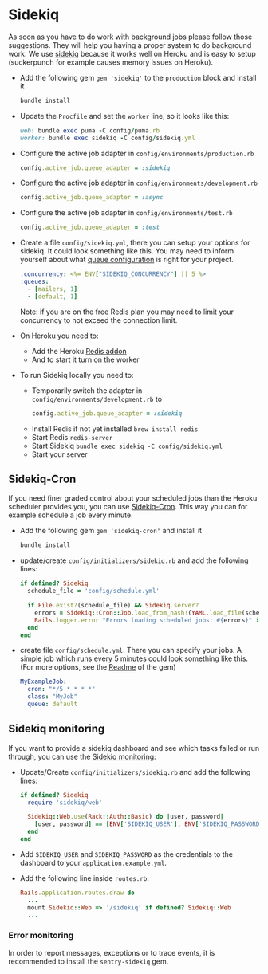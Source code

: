 # Sidekiq

As soon as you have to do work with background jobs please follow those suggestions.
They will help you having a proper system to do background work.
We use [sidekiq](https://github.com/mperham/sidekiq) because it works well on Heroku and is easy to setup (suckerpunch for example causes memory issues on Heroku).

* Add the following gem `gem 'sidekiq'` to the `production` block and install it

  ```sh
  bundle install
  ```

* Update the `Procfile` and set the `worker` line, so it looks like this:

  ```rb
  web: bundle exec puma -C config/puma.rb
  worker: bundle exec sidekiq -C config/sidekiq.yml
  ```

* Configure the active job adapter in `config/environments/production.rb`

  ```rb
  config.active_job.queue_adapter = :sidekiq
  ```

* Configure the active job adapter in `config/environments/development.rb`

  ```rb
  config.active_job.queue_adapter = :async
  ```

* Configure the active job adapter in `config/environments/test.rb`

  ```rb
  config.active_job.queue_adapter = :test
  ```

* Create a file `config/sidekiq.yml`, there you can setup your options for sidekiq.
  It could look something like this.
  You may need to inform yourself about what
  [queue configuration](https://github.com/mperham/sidekiq/wiki/Advanced-Options#queues)
  is right for your project.

  ```yml
  :concurrency: <%= ENV["SIDEKIQ_CONCURRENCY"] || 5 %>
  :queues:
    - [mailers, 1]
    - [default, 1]
  ```

  Note: if you are on the free Redis plan
  you may need to limit your concurrency to not exceed the connection limit.

* On Heroku you need to:
  * Add the Heroku [Redis addon](https://elements.heroku.com/addons/heroku-redis)
  * And to start it turn on the worker

* To run Sidekiq locally you need to:
  * Temporarily switch the adapter in `config/environments/development.rb` to
    ```rb
    config.active_job.queue_adapter = :sidekiq
    ```
  * Install Redis if not yet installed `brew install redis`
  * Start Redis `redis-server`
  * Start Sidekiq `bundle exec sidekiq -C config/sidekiq.yml`
  * Start your server

## Sidekiq-Cron

If you need finer graded control about your scheduled jobs than the Heroku scheduler
provides you, you can use [Sidekiq-Cron](https://github.com/ondrejbartas/sidekiq-cron).
This way you can for example schedule a job every minute.

* Add the following gem `gem 'sidekiq-cron'` and install it

  ```sh
  bundle install
  ```

* update/create `config/initializers/sidekiq.rb` and add the following lines:

  ```rb
  if defined? Sidekiq
    schedule_file = 'config/schedule.yml'

    if File.exist?(schedule_file) && Sidekiq.server?
      errors = Sidekiq::Cron::Job.load_from_hash!(YAML.load_file(schedule_file))
      Rails.logger.error "Errors loading scheduled jobs: #{errors}" if errors.any?
    end
  end
  ```

* create file `config/schedule.yml`. There you can specify your jobs.
  A simple job which runs every 5 minutes could look something like this.
  (For more options, see the [Readme](https://github.com/ondrejbartas/sidekiq-cron/blob/master/README.md) of the gem)

  ```yml
  MyExampleJob:
    cron: "*/5 * * * *"
    class: "MyJob"
    queue: default
  ```

## Sidekiq monitoring

If you want to provide a sidekiq dashboard and see which tasks failed or run through, you can use the [Sidekiq monitoring](https://github.com/mperham/sidekiq/wiki/Monitoring):

* Update/Create `config/initializers/sidekiq.rb` and add the following lines:

  ```rb
  if defined? Sidekiq
    require 'sidekiq/web'

    Sidekiq::Web.use(Rack::Auth::Basic) do |user, password|
      [user, password] == [ENV['SIDEKIQ_USER'], ENV['SIDEKIQ_PASSWORD']]
    end
  end
  ```

* Add `SIDEKIQ_USER` and `SIDEKIQ_PASSWORD` as the credentials to the dashboard to your `application.example.yml`.
* Add the following line inside `routes.rb`:

  ```rb
  Rails.application.routes.draw do
    ...
    mount Sidekiq::Web => '/sidekiq' if defined? Sidekiq::Web
    ...
  ```
  
### Error monitoring
  
In order to report messages, exceptions or to trace events, it is recommended to install the `sentry-sidekiq` gem. 
